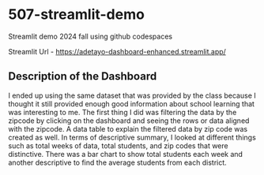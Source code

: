 # 507-streamlit-demo
Streamlit demo 2024 fall using github codespaces 

Streamlit Url - https://adetayo-dashboard-enhanced.streamlit.app/
## Description of the Dashboard

I ended up using the same dataset that was provided by the class because I thought it still provided enough good information about school learning that was interesting to me. The first thing I did was filtering the data by the zipcode by clicking on the dashboard and seeing the rows or data aligned with the zipcode. A data table to explain the filtered data by zip code was created as well. In terms of descriptive summary, I looked at different things such as total weeks of data, total students, and zip codes that were distinctive. There was a bar chart to show total students each week and another descriptive to find the average students from each district.